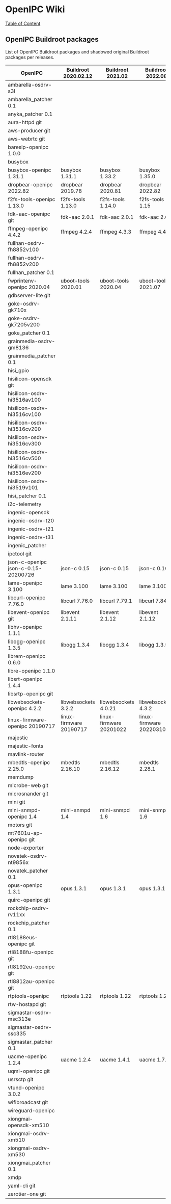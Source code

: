 # OpenIPC Wiki
[Table of Content](../index.md)

## OpenIPC Buildroot packages

List of OpenIPC Buildroot packages and shadowed original Buildroot packages per releases.

| OpenIPC                             | Buildroot 2020.02.12    | Buildroot 2021.02       | Buildroot 2022.08       |
|-------------------------------------|-------------------------|-------------------------|-------------------------|
| ambarella-osdrv-s3l                 |                         |                         |                         |
| ambarella_patcher 0.1               |                         |                         |                         |
| anyka_patcher 0.1                   |                         |                         |                         |
| aura-httpd git                      |                         |                         |                         |
| aws-producer git                    |                         |                         |                         |
| aws-webrtc git                      |                         |                         |                         |
| baresip-openipc 1.0.0               |                         |                         |                         |
| busybox                             |                         |                         |                         |
| busybox-openipc 1.31.1              | busybox 1.31.1          | busybox 1.33.2          | busybox 1.35.0          |
| dropbear-openipc 2022.82            | dropbear 2019.78        | dropbear 2020.81        | dropbear 2022.82        |
| f2fs-tools-openipc 1.13.0           | f2fs-tools 1.13.0       | f2fs-tools 1.14.0       | f2fs-tools 1.15         |
| fdk-aac-openipc git                 | fdk-aac 2.0.1           | fdk-aac 2.0.1           | fdk-aac 2.0.2           |
| ffmpeg-openipc 4.4.2                | ffmpeg 4.2.4            | ffmpeg 4.3.3            | ffmpeg 4.4.2            |
| fullhan-osdrv-fh8852v100            |                         |                         |                         |
| fullhan-osdrv-fh8852v200            |                         |                         |                         |
| fullhan_patcher 0.1                 |                         |                         |                         |
| fwprintenv-openipc 2020.04          | uboot-tools 2020.01     | uboot-tools 2020.04     | uboot-tools 2021.07     |
| gdbserver-lite git                  |                         |                         |                         |
| goke-osdrv-gk710x                   |                         |                         |                         |
| goke-osdrv-gk7205v200               |                         |                         |                         |
| goke_patcher 0.1                    |                         |                         |                         |
| grainmedia-osdrv-gm8136             |                         |                         |                         |
| grainmedia_patcher 0.1              |                         |                         |                         |
| hisi_gpio                           |                         |                         |                         |
| hisilicon-opensdk git               |                         |                         |                         |
| hisilicon-osdrv-hi3516av100         |                         |                         |                         |
| hisilicon-osdrv-hi3516cv100         |                         |                         |                         |
| hisilicon-osdrv-hi3516cv200         |                         |                         |                         |
| hisilicon-osdrv-hi3516cv300         |                         |                         |                         |
| hisilicon-osdrv-hi3516cv500         |                         |                         |                         |
| hisilicon-osdrv-hi3516ev200         |                         |                         |                         |
| hisilicon-osdrv-hi3519v101          |                         |                         |                         |
| hisi_patcher 0.1                    |                         |                         |                         |
| i2c-telemetry                       |                         |                         |                         |
| ingenic-opensdk                     |                         |                         |                         |
| ingenic-osdrv-t20                   |                         |                         |                         |
| ingenic-osdrv-t21                   |                         |                         |                         |
| ingenic-osdrv-t31                   |                         |                         |                         |
| ingenic_patcher                     |                         |                         |                         |
| ipctool git                         |                         |                         |                         |
| json-c-openipc json-c-0.15-20200726 | json-c 0.15             | json-c 0.15             | json-c 0.16             |
| lame-openipc 3.100                  | lame 3.100              | lame 3.100              | lame 3.100              |
| libcurl-openipc 7.76.0              | libcurl 7.76.0          | libcurl 7.79.1          | libcurl 7.84.0          |
| libevent-openipc git                | libevent 2.1.11         | libevent 2.1.12         | libevent 2.1.12         |
| libhv-openipc 1.1.1                 |                         |                         |                         |
| libogg-openipc 1.3.5                | libogg 1.3.4            | libogg 1.3.4            | libogg 1.3.5            |
| librem-openipc 0.6.0                |                         |                         |                         |
| libre-openipc 1.1.0                 |                         |                         |                         |
| libsrt-openipc 1.4.4                |                         |                         |                         |
| libsrtp-openipc git                 |                         |                         |                         |
| libwebsockets-openipc 4.2.2         | libwebsockets 3.2.2     | libwebsockets 4.0.21    | libwebsockets 4.3.2     |
| linux-firmware-openipc 20190717     | linux-firmware 20190717 | linux-firmware 20201022 | linux-firmware 20220310 |
| majestic                            |                         |                         |                         |
| majestic-fonts                      |                         |                         |                         |
| mavlink-router                      |                         |                         |                         |
| mbedtls-openipc 2.25.0              | mbedtls 2.16.10         | mbedtls 2.16.12         | mbedtls 2.28.1          |
| memdump                             |                         |                         |                         |
| microbe-web git                     |                         |                         |                         |
| microsnander git                    |                         |                         |                         |
| mini git                            |                         |                         |                         |
| mini-snmpd-openipc 1.4              | mini-snmpd 1.4          | mini-snmpd 1.6          | mini-snmpd 1.6          |
| motors git                          |                         |                         |                         |
| mt7601u-ap-openipc git              |                         |                         |                         |
| node-exporter                       |                         |                         |                         |
| novatek-osdrv-nt9856x               |                         |                         |                         |
| novatek_patcher 0.1                 |                         |                         |                         |
| opus-openipc 1.3.1                  | opus 1.3.1              | opus 1.3.1              | opus 1.3.1              | 
| quirc-openipc git                   |                         |                         |                         |
| rockchip-osdrv-rv11xx               |                         |                         |                         |
| rockchip_patcher 0.1                |                         |                         |                         |
| rtl8188eus-openipc git              |                         |                         |                         |
| rtl8188fu-openipc git               |                         |                         |                         |
| rtl8192eu-openipc git               |                         |                         |                         |
| rtl8812au-openipc git               |                         |                         |                         |
| rtptools-openipc                    | rtptools 1.22           | rtptools 1.22           | rtptools 1.22           |
| rtw-hostapd git                     |                         |                         |                         |
| sigmastar-osdrv-msc313e             |                         |                         |                         |
| sigmastar-osdrv-ssc335              |                         |                         |                         |
| sigmastar_patcher 0.1               |                         |                         |                         |
| uacme-openipc 1.2.4                 | uacme 1.2.4             | uacme 1.4.1             | uacme 1.7.1             |
| uqmi-openipc git                    |                         |                         |                         |
| usrsctp git                         |                         |                         |                         |
| vtund-openipc 3.0.2                 |                         |                         |                         |
| wifibroadcast git                   |                         |                         |                         |
| wireguard-openipc                   |                         |                         |                         | 
| xiongmai-opensdk-xm510              |                         |                         |                         |
| xiongmai-osdrv-xm510                |                         |                         |                         |
| xiongmai-osdrv-xm530                |                         |                         |                         |
| xiongmai_patcher 0.1                |                         |                         |                         |
| xmdp                                |                         |                         |                         |
| yaml-cli git                        |                         |                         |                         |
| zerotier-one git                    |                         |                         |                         |
